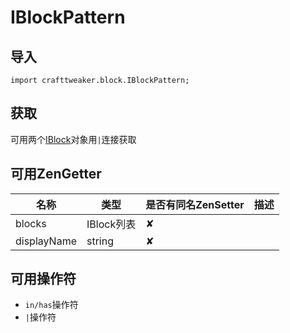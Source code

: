 # IBlockPattern

## 导入

`import crafttweaker.block.IBlockPattern;`

## 获取

可用两个[IBlock](crafttweaker-lib/block/iblock.md)对象用`|`连接获取

## 可用ZenGetter

| 名称 | 类型 | 是否有同名ZenSetter | 描述 |
|-----|------|------|------|
|blocks|IBlock列表|✘||
|displayName|string|✘||

## 可用操作符

* `in/has`操作符
* `|`操作符

